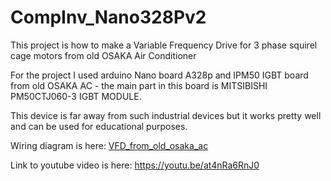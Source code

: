# CompInv_Nano328Pv2
This project is how to make a Variable Frequency Drive for 3 phase squirel cage motors from old OSAKA Air Conditioner 

For the project I used arduino Nano board A328p and IPM50 IGBT board from old OSAKA AC - the main part in this board is MITSIBISHI PM50CTJ060-3 IGBT MODULE. 

This device is far away from such industrial devices but it works pretty well and can be used for educational purposes.

Wiring diagram is here: [VFD_from_old_osaka_ac](https://user-images.githubusercontent.com/12484065/120106931-a214da80-c167-11eb-8908-295b3e2065dd.JPG)

Link to youtube video is here: https://youtu.be/at4nRa6RnJ0
